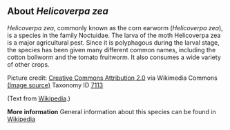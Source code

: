 **About *Helicoverpa zea***
-------------------------
*Helicoverpa zea*, commonly known as the corn earworm (*Helicoverpa 
zea*), is a species in the family Noctuidae. The larva of the moth 
Helicoverpa zea is a major agricultural pest. Since it is polyphagous 
during the larval stage, the species has been given many different 
common names, including the cotton bollworm and the tomato fruitworm. 
It also consumes a wide variety of other crops.


Picture credit: [Creative Commons Attribution 2.0](https://creativecommons.org/licenses/by/2.0) via Wikimedia Commons [(Image source)](https://en.wikipedia.org/wiki/File:Helicoverpa_zea_-_Corn_Earworm_Moth_(14609135305).jpg)
Taxonomy ID [7113](https://www.uniprot.org/taxonomy/7113)

(Text from [Wikipedia](https://en.wikipedia.org/).)

**More information**
General information about this species can be found in [Wikipedia](https://en.wikipedia.org/wiki/Helicoverpa_zea)
